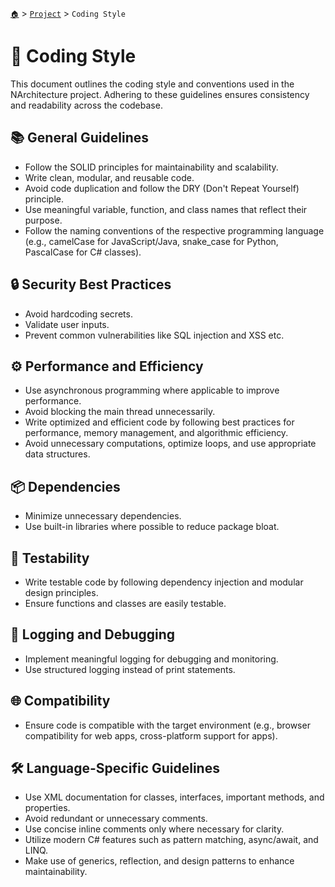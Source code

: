 [`🏠`](../README.md) > [`Project`](./README.md) > `Coding Style`

# 📝 Coding Style

This document outlines the coding style and conventions used in the NArchitecture project. Adhering to these guidelines ensures consistency and readability across the codebase.

## 📚 General Guidelines

- Follow the SOLID principles for maintainability and scalability.
- Write clean, modular, and reusable code.
- Avoid code duplication and follow the DRY (Don't Repeat Yourself) principle.
- Use meaningful variable, function, and class names that reflect their purpose.
- Follow the naming conventions of the respective programming language (e.g., camelCase for JavaScript/Java, snake_case for Python, PascalCase for C# classes).

## 🔒 Security Best Practices

- Avoid hardcoding secrets.
- Validate user inputs.
- Prevent common vulnerabilities like SQL injection and XSS etc.

## ⚙️ Performance and Efficiency

- Use asynchronous programming where applicable to improve performance.
- Avoid blocking the main thread unnecessarily.
- Write optimized and efficient code by following best practices for performance, memory management, and algorithmic efficiency.
- Avoid unnecessary computations, optimize loops, and use appropriate data structures.

## 📦 Dependencies

- Minimize unnecessary dependencies.
- Use built-in libraries where possible to reduce package bloat.

## 🧪 Testability

- Write testable code by following dependency injection and modular design principles.
- Ensure functions and classes are easily testable.

## 🐛 Logging and Debugging

- Implement meaningful logging for debugging and monitoring.
- Use structured logging instead of print statements.

## 🌐 Compatibility

- Ensure code is compatible with the target environment (e.g., browser compatibility for web apps, cross-platform support for apps).

## 🛠️ Language-Specific Guidelines

- Use XML documentation for classes, interfaces, important methods, and properties.
- Avoid redundant or unnecessary comments.
- Use concise inline comments only where necessary for clarity.
- Utilize modern C# features such as pattern matching, async/await, and LINQ.
- Make use of generics, reflection, and design patterns to enhance maintainability.
